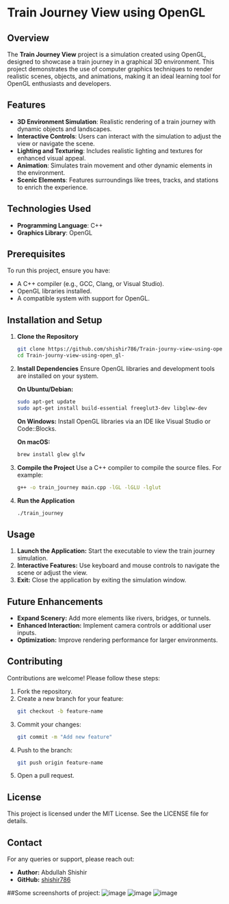 # Train Journey View using OpenGL

## Overview

The **Train Journey View** project is a simulation created using OpenGL, designed to showcase a train journey in a graphical 3D environment. This project demonstrates the use of computer graphics techniques to render realistic scenes, objects, and animations, making it an ideal learning tool for OpenGL enthusiasts and developers.

## Features

- **3D Environment Simulation**: Realistic rendering of a train journey with dynamic objects and landscapes.
- **Interactive Controls**: Users can interact with the simulation to adjust the view or navigate the scene.
- **Lighting and Texturing**: Includes realistic lighting and textures for enhanced visual appeal.
- **Animation**: Simulates train movement and other dynamic elements in the environment.
- **Scenic Elements**: Features surroundings like trees, tracks, and stations to enrich the experience.

## Technologies Used

- **Programming Language**: C++
- **Graphics Library**: OpenGL

## Prerequisites

To run this project, ensure you have:

- A C++ compiler (e.g., GCC, Clang, or Visual Studio).
- OpenGL libraries installed.
- A compatible system with support for OpenGL.

## Installation and Setup

1. **Clone the Repository**

   ```bash
   git clone https://github.com/shishir786/Train-journy-view-using-open_gl-.git
   cd Train-journy-view-using-open_gl-
   ```

2. **Install Dependencies**
   Ensure OpenGL libraries and development tools are installed on your system.

   **On Ubuntu/Debian:**

   ```bash
   sudo apt-get update
   sudo apt-get install build-essential freeglut3-dev libglew-dev
   ```

   **On Windows:**
   Install OpenGL libraries via an IDE like Visual Studio or Code::Blocks.

   **On macOS:**

   ```bash
   brew install glew glfw
   ```

3. **Compile the Project**
   Use a C++ compiler to compile the source files. For example:

   ```bash
   g++ -o train_journey main.cpp -lGL -lGLU -lglut
   ```

4. **Run the Application**
   ```bash
   ./train_journey
   ```

## Usage

1. **Launch the Application:** Start the executable to view the train journey simulation.
2. **Interactive Features:** Use keyboard and mouse controls to navigate the scene or adjust the view.
3. **Exit:** Close the application by exiting the simulation window.

## Future Enhancements

- **Expand Scenery:** Add more elements like rivers, bridges, or tunnels.
- **Enhanced Interaction:** Implement camera controls or additional user inputs.
- **Optimization:** Improve rendering performance for larger environments.

## Contributing

Contributions are welcome! Please follow these steps:

1. Fork the repository.
2. Create a new branch for your feature:
   ```bash
   git checkout -b feature-name
   ```
3. Commit your changes:
   ```bash
   git commit -m "Add new feature"
   ```
4. Push to the branch:
   ```bash
   git push origin feature-name
   ```
5. Open a pull request.

## License

This project is licensed under the MIT License. See the LICENSE file for details.

## Contact

For any queries or support, please reach out:

- **Author:** Abdullah Shishir
- **GitHub:** [shishir786](https://github.com/shishir786)

##Some screenshorts of project:
![image](https://github.com/shishir786/Train-journy-view-using-open_gl-/assets/112066110/fdc0205f-678b-4751-89e6-afc926ed4a8b)
![image](https://github.com/shishir786/Train-journy-view-using-open_gl-/assets/112066110/b764f1d8-1841-40ec-8cbd-1464abd8cfa1)
![image](https://github.com/shishir786/Train-journy-view-using-open_gl-/assets/112066110/e6a51424-cc7b-4129-8ac8-da5e1538d85e)
